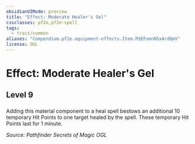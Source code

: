```yaml
---
obsidianUIMode: preview
title: "Effect: Moderate Healer's Gel"
cssclasses: pf2e,pf2e-spell
tags:
  - trait/common
aliases: "Compendium.pf2e.equipment-effects.Item.M3EFomnN5xArdQmV"
license: OGL
---
```

# Effect: Moderate Healer's Gel
## Level 9
### 






Adding this material component to a heal spell bestows an additional 10 temporary Hit Points to one target healed by the spell. These temporary Hit Points last for 1 minute.

*Source: Pathfinder Secrets of Magic*
*OGL*